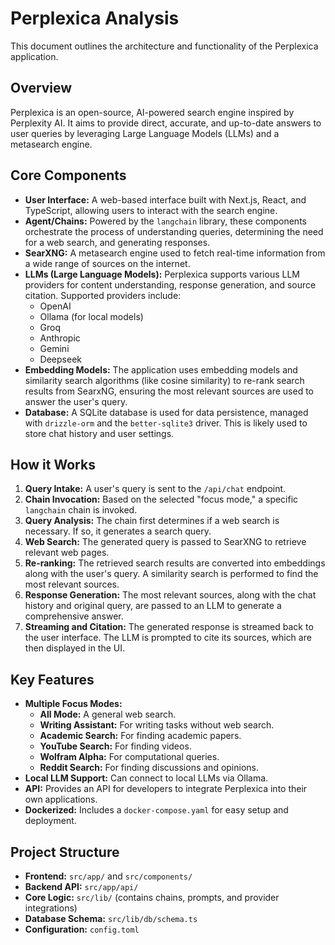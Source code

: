 # Perplexica Analysis

This document outlines the architecture and functionality of the Perplexica application.

## Overview

Perplexica is an open-source, AI-powered search engine inspired by Perplexity AI. It aims to provide direct, accurate, and up-to-date answers to user queries by leveraging Large Language Models (LLMs) and a metasearch engine.

## Core Components

- **User Interface:** A web-based interface built with Next.js, React, and TypeScript, allowing users to interact with the search engine.
- **Agent/Chains:** Powered by the `langchain` library, these components orchestrate the process of understanding queries, determining the need for a web search, and generating responses.
- **SearXNG:** A metasearch engine used to fetch real-time information from a wide range of sources on the internet.
- **LLMs (Large Language Models):** Perplexica supports various LLM providers for content understanding, response generation, and source citation. Supported providers include:
    - OpenAI
    - Ollama (for local models)
    - Groq
    - Anthropic
    - Gemini
    - Deepseek
- **Embedding Models:** The application uses embedding models and similarity search algorithms (like cosine similarity) to re-rank search results from SearxNG, ensuring the most relevant sources are used to answer the user's query.
- **Database:** A SQLite database is used for data persistence, managed with `drizzle-orm` and the `better-sqlite3` driver. This is likely used to store chat history and user settings.

## How it Works

1.  **Query Intake:** A user's query is sent to the `/api/chat` endpoint.
2.  **Chain Invocation:** Based on the selected "focus mode," a specific `langchain` chain is invoked.
3.  **Query Analysis:** The chain first determines if a web search is necessary. If so, it generates a search query.
4.  **Web Search:** The generated query is passed to SearXNG to retrieve relevant web pages.
5.  **Re-ranking:** The retrieved search results are converted into embeddings along with the user's query. A similarity search is performed to find the most relevant sources.
6.  **Response Generation:** The most relevant sources, along with the chat history and original query, are passed to an LLM to generate a comprehensive answer.
7.  **Streaming and Citation:** The generated response is streamed back to the user interface. The LLM is prompted to cite its sources, which are then displayed in the UI.

## Key Features

- **Multiple Focus Modes:**
    - **All Mode:** A general web search.
    - **Writing Assistant:** For writing tasks without web search.
    - **Academic Search:** For finding academic papers.
    - **YouTube Search:** For finding videos.
    - **Wolfram Alpha:** For computational queries.
    - **Reddit Search:** For finding discussions and opinions.
- **Local LLM Support:** Can connect to local LLMs via Ollama.
- **API:** Provides an API for developers to integrate Perplexica into their own applications.
- **Dockerized:** Includes a `docker-compose.yaml` for easy setup and deployment.

## Project Structure

- **Frontend:** `src/app/` and `src/components/`
- **Backend API:** `src/app/api/`
- **Core Logic:** `src/lib/` (contains chains, prompts, and provider integrations)
- **Database Schema:** `src/lib/db/schema.ts`
- **Configuration:** `config.toml`
